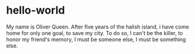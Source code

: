 # hello-world

My name is Oliver Queen. After five years of the halish island, i have come home for only one goal, to save my city.
To do so, I can't be the killer, to honor my friend's memory, I must be someone else, I must be something else.
